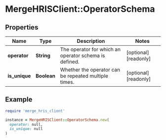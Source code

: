 # MergeHRISClient::OperatorSchema

## Properties

| Name | Type | Description | Notes |
| ---- | ---- | ----------- | ----- |
| **operator** | **String** | The operator for which an operator schema is defined. | [optional][readonly] |
| **is_unique** | **Boolean** | Whether the operator can be repeated multiple times. | [optional][readonly] |

## Example

```ruby
require 'merge_hris_client'

instance = MergeHRISClient::OperatorSchema.new(
  operator: null,
  is_unique: null
)
```

